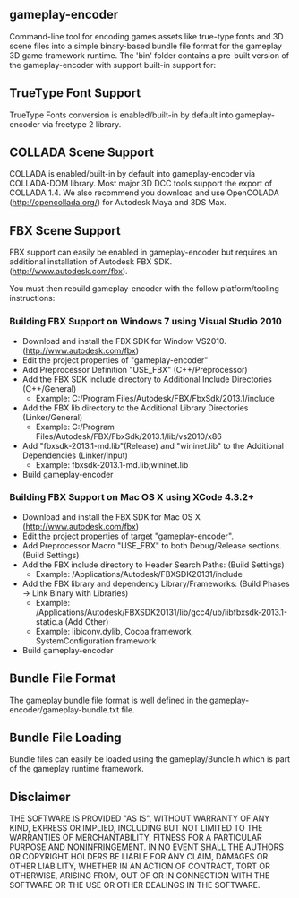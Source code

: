 ## gameplay-encoder
Command-line tool for encoding games assets like true-type fonts and 3D scene files
into a simple binary-based bundle file format for the gameplay 3D game framework runtime. 
The 'bin' folder contains a pre-built version of the gameplay-encoder with support built-in support for:

## TrueType Font Support
TrueType Fonts conversion is enabled/built-in by default into gameplay-encoder via freetype 2 library.

## COLLADA Scene Support
COLLADA is enabled/built-in by default into gameplay-encoder via COLLADA-DOM library.
Most major 3D DCC tools support the export of COLLADA 1.4.
We also recommend you download and use OpenCOLADA (http://opencollada.org/)
for Autodesk Maya and 3DS Max.

## FBX Scene Support
FBX support can easily be enabled in gameplay-encoder but requires an 
additional installation of Autodesk FBX SDK. (http://www.autodesk.com/fbx).

You must then rebuild gameplay-encoder with the follow platform/tooling instructions:

### Building FBX Support on Windows 7 using Visual Studio 2010
- Download and install the FBX SDK for Window VS2010. (http://www.autodesk.com/fbx)
- Edit the project properties of "gameplay-encoder"
- Add Preprocessor Definition "USE_FBX" (C++/Preprocessor)
- Add the FBX SDK include directory to Additional Include Directories (C++/General)
  * Example: C:/Program Files/Autodesk/FBX/FbxSdk/2013.1/include
- Add the FBX lib directory to the Additional Library Directories (Linker/General)
  * Example: C:/Program Files/Autodesk/FBX/FbxSdk/2013.1/lib/vs2010/x86
- Add "fbxsdk-2013.1-md.lib"(Release) and "wininet.lib" to the Additional Dependencies (Linker/Input)
  * Example: fbxsdk-2013.1-md.lib;wininet.lib
- Build gameplay-encoder

### Building FBX Support on Mac OS X using XCode 4.3.2+
- Download and install the FBX SDK for Mac OS X (http://www.autodesk.com/fbx)
- Edit the project properties of target "gameplay-encoder".
- Add Preprocessor Macro "USE_FBX" to both Debug/Release sections. (Build Settings)
- Add the FBX include directory to Header Search Paths: (Build Settings)
  * Example: /Applications/Autodesk/FBXSDK20131/include
- Add the FBX library and dependency Library/Frameworks: (Build Phases -> Link Binary with Libraries)
  * Example: /Applications/Autodesk/FBXSDK20131/lib/gcc4/ub/libfbxsdk-2013.1-static.a  (Add Other)
  * Example: libiconv.dylib, Cocoa.framework, SystemConfiguration.framework
- Build gameplay-encoder

## Bundle File Format
The gameplay bundle file format is well defined in the gameplay-encoder/gameplay-bundle.txt file.

## Bundle File Loading
Bundle files can easily be loaded using the gameplay/Bundle.h which is part of the gameplay runtime framework.

## Disclaimer
THE SOFTWARE IS PROVIDED "AS IS", WITHOUT WARRANTY OF ANY KIND, EXPRESS OR IMPLIED, 
INCLUDING BUT NOT LIMITED TO THE WARRANTIES OF MERCHANTABILITY, FITNESS FOR A 
PARTICULAR PURPOSE AND NONINFRINGEMENT. IN NO EVENT SHALL THE AUTHORS OR COPYRIGHT 
HOLDERS BE LIABLE FOR ANY CLAIM, DAMAGES OR OTHER LIABILITY, WHETHER IN AN ACTION OF CONTRACT, 
TORT OR OTHERWISE, ARISING FROM, OUT OF OR IN CONNECTION WITH THE SOFTWARE OR THE USE OR 
OTHER DEALINGS IN THE SOFTWARE.
